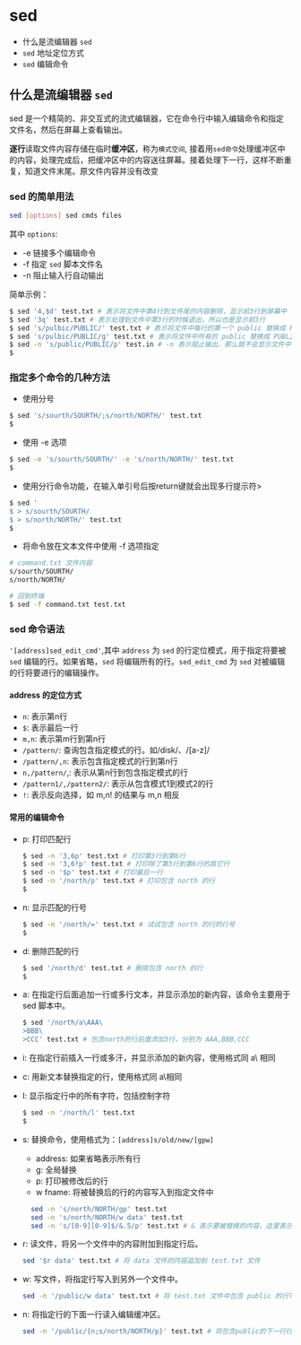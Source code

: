 # sed

* 什么是流编辑器 `sed`
* `sed` 地址定位方式
* `sed` 编辑命令

## 什么是流编辑器 `sed`

sed 是一个精简的、非交互式的流式编辑器，它在命令行中输入编辑命令和指定文件名，然后在屏幕上查看输出。

**逐行**读取文件内容存储在临时**缓冲区**，称为`模式空间`, 接着用`sed命令`处理缓冲区中的内容，处理完成后，把缓冲区中的内容送往屏幕。接着处理下一行，这样不断重复，知道文件末尾。原文件内容并没有改变

### sed 的简单用法

```sh
sed [options] sed cmds files
```

其中 `options`:

* -e 链接多个编辑命令
* -f 指定 `sed` 脚本文件名
* -n 阻止输入行自动输出

简单示例：

```sh
$ sed '4,$d' test.txt # 表示将文件中第4行到文件尾的内容删除，显示前3行到屏幕中
$ sed '3q' test.txt # 表示处理到文件中第3行的时候退出，所以也是显示前3行
$ sed 's/pulbic/PUBLIC/' test.txt # 表示将文件中每行的第一个 public 替换成 PUBLIC
$ sed 's/pulbic/PUBLIC/g' test.txt # 表示将文件中所有的 public 替换成 PUBLIC
$ sed -n 's/public/PUBLIC/p' test.in # -n 表示阻止输出，那么就不会显示文件中的任何一行，现在想要输出只包含被替换的行，那么可以在后面跟上 p
$
```

### 指定多个命令的几种方法

* 使用分号

```sh
$ sed 's/sourth/SOURTH/;s/north/NORTH/' test.txt
$
```

* 使用 -e 选项

```sh
$ sed -e 's/sourth/SOURTH/' -e 's/north/NORTH/' test.txt
$
```

* 使用分行命令功能，在输入单引号后按return键就会出现多行提示符>

```sh
$ sed '
$ > s/sourth/SOURTH/
$ > s/north/NORTH/' test.txt
$
```

* 将命令放在文本文件中使用 -f 选项指定

```sh
# command.txt 文件内容
s/sourth/SOURTH/
s/north/NORTH/

# 回到终端
$ sed -f command.txt test.txt
```

### sed 命令语法

`'[address]sed_edit_cmd'`,其中 `address` 为 `sed` 的行定位模式，用于指定将要被 `sed` 编辑的行。如果省略，`sed` 将编辑所有的行。`sed_edit_cmd` 为 `sed` 对被编辑的行将要进行的编辑操作。

#### address 的定位方式

* `n`: 表示第n行
* `$`: 表示最后一行
* `m,n`: 表示第m行到第n行
* `/pattern/`: 查询包含指定模式的行。如/disk/、/[a-z]/
* `/pattern/,n`: 表示包含指定模式的行到第n行
* `n,/pattern/`,: 表示从第n行到包含指定模式的行
* `/pattern1/,/pattern2/`: 表示从包含模式1到模式2的行
* `!`: 表示反向选择，如 m,n! 的结果与 m,n 相反

#### 常用的编辑命令

* p: 打印匹配行

  ```sh
  $ sed -n '3,6p' test.txt # 打印第3行到第6行
  $ sed -n '3,6!p' test.txt # 打印除了第3行到第6行的其它行
  $ sed -n '$p' test.txt # 打印最后一行
  $ sed -n '/north/p' test.txt # 打印包含 north 的行
  $
  ```

* n: 显示匹配的行号

  ```sh
  $ sed -n '/north/=' test.txt # 试试包含 north 的行的行号
  $
  ```

* d: 删除匹配的行

  ```sh
  $ sed '/north/d' test.txt # 删除包含 north 的行
  $
  ```

* a\: 在指定行后面追加一行或多行文本，并显示添加的新内容，该命令主要用于 sed 脚本中。

  ```sh
  $ sed '/north/a\AAA\
  >BBB\
  >CCC' test.txt # 包含north的行后面添加3行，分别为 AAA,BBB,CCC
  ```

* i\: 在指定行前插入一行或多汗，并显示添加的新内容，使用格式同 a\ 相同
* c\: 用新文本替换指定的行，使用格式同 a\相同
* l: 显示指定行中的所有字符，包括控制字符

  ```sh
  $ sed -n '/north/l' test.txt
  $
  ```

* s: 替换命令，使用格式为：`[address]s/old/new/[gpw]`
  * address: 如果省略表示所有行
  * g: 全局替换
  * p: 打印被修改后的行
  * w fname: 将被替换后的行的内容写入到指定文件中

  ```sh
    sed -n 's/north/NORTH/gp' test.txt
    sed -n 's/north/NORTH/w data' test.txt
    sed -n 's/[0-9][0-9]$/&.5/p' test.txt # & 表示要被替换的内容，这里表示将以两个数字结尾的内容替换为最后两个数字.5(就是在最后添加了.5)
  ```

* r: 读文件，将另一个文件中的内容附加到指定行后。

  ```sh
  sed '$r data' test.txt # 将 data 文件的内容追加到 test.txt 文件
  ```

* w: 写文件，将指定行写入到另外一个文件中。

  ```sh
  sed -n '/public/w data' test.txt # 将 test.txt 文件中包含 public 的行写入到 data 文件中
  ```

* n: 将指定行的下面一行读入编辑缓冲区。

  ```sh
  sed -n '/public/{n;s/north/NORTH/p}' test.txt # 将包含public的下一行行放入缓冲区，然后将缓冲区的内容中包含的north替换成NORTH。
  ```
